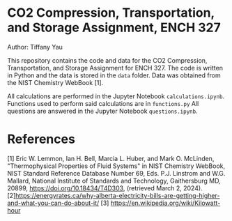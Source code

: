 # CO2 Compression, Transportation, and Storage Assignment, ENCH 327

Author: Tiffany Yau

This repository contains the code and data for the CO2 Compression, Transportation, and Storage Assignment for ENCH 327. The code is written in Python and the data is stored in the `data` folder. Data was obtained from the NIST Chemistry WebBook [1].

All calculations are performed in the Jupyter Notebook `calculations.ipynb`. Functions used to perform said calculations are in `functions.py` All questions are answered in the Jupyter Notebook `questions.ipynb`.

# References

[1] Eric W. Lemmon, Ian H. Bell, Marcia L. Huber, and Mark O. McLinden, "Thermophysical Properties of Fluid Systems" in NIST Chemistry WebBook, NIST Standard Reference Database Number 69, Eds. P.J. Linstrom and W.G. Mallard, National Institute of Standards and Technology, Gaithersburg MD, 20899, https://doi.org/10.18434/T4D303, (retrieved March 2, 2024).
[2]https://energyrates.ca/why-alberta-electricity-bills-are-getting-higher-and-what-you-can-do-about-it/ 
[3] https://en.wikipedia.org/wiki/Kilowatt-hour